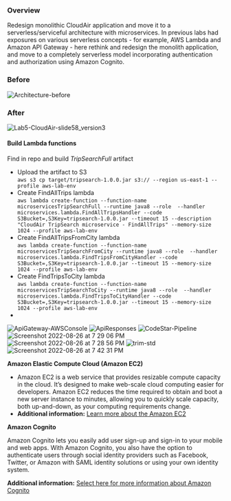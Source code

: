 <h3>Overview</h3>
<p>Redesign monolithic CloudAir application and move it to a serverless/serviceful architecture with microservices.
  In previous labs had exposures on 
  various serverless concepts - for example, AWS Lambda and Amazon API Gateway - here rethink and redesign the monolith application,
  and move to a completely serverless model incorporating authentication and authorization using Amazon Cognito.</p>
<h3>Before</h3>

![Architecture-before](https://user-images.githubusercontent.com/43699421/186924472-1680982f-9f85-47db-8719-cd9cc78c6d0d.png)

<h3>After</h3>

![Lab5-CloudAir-slide58_version3](https://user-images.githubusercontent.com/43699421/186924508-54e7d9f2-eb96-4be5-be74-8190d0d41fa9.png)


<h4>Build Lambda functions</h4>
Find in repo and build <em>TripSearchFull</em> artifact
<ul>
  <li>Upload the artifact to S3 </br>
    <code>aws s3 cp target/tripsearch-1.0.0.jar s3://<S3BucketLambdaCode> --region us-east-1 --profile aws-lab-env</code>
  </li>
  <li>Create FindAllTrips lambda </br>
    <code>aws lambda create-function --function-name microservicesTripSearchFull --runtime java8 --role <LambdaExecutionRole> --handler microservices.lambda.FindAllTripsHandler --code S3Bucket=<S3BucketLambdaCode>,S3Key=tripsearch-1.0.0.jar --timeout 15 --description "CloudAir TripSearch microservice - FindAllTrips" --memory-size 1024 --profile aws-lab-env</code>
  </li>
  <li>Create FindAllTripsFromCity lambda </br>
    <code>aws lambda create-function --function-name microservicesTripSearchFromCity --runtime java8 --role <LambdaExecutionRole> --handler microservices.lambda.FindTripsFromCityHandler --code S3Bucket=<S3BucketLambdaCode>,S3Key=tripsearch-1.0.0.jar --timeout 15 --memory-size 1024 --profile aws-lab-env</code>
  </li>
  <li>Create FindTripsToCity lambda </br>
    <code>aws lambda create-function --function-name microservicesTripSearchToCity --runtime java8 --role <LambdaExecutionRole> --handler microservices.lambda.FindTripsToCityHandler --code S3Bucket=<S3BucketLambdaCode>,S3Key=tripsearch-1.0.0.jar --timeout 15 --memory-size 1024 --profile aws-lab-env</code>
  </li>
  <li></li>
</ul>

![ApiGateway-AWSConsole](https://user-images.githubusercontent.com/43699421/186917885-699f4c8a-513f-41ee-9a9e-29bccd0bd5ef.png)
![ApiResponses](https://user-images.githubusercontent.com/43699421/186918230-8693376e-2b52-488c-80d6-86a0c7278bc9.png)
![CodeStar-Pipeline](https://user-images.githubusercontent.com/43699421/186918680-81471430-94b4-40fe-9fb7-6ede3ef1f77d.png)
![Screenshot 2022-08-26 at 7 29 06 PM](https://user-images.githubusercontent.com/43699421/186920643-a58adeca-774f-4973-bbed-b18c5a27eb7f.png)![Screenshot 2022-08-26 at 7 28 56 PM](https://user-images.githubusercontent.com/43699421/186920666-9ce83080-99b9-4be7-9869-9c0ffb57ae43.png)
![trim-std](https://user-images.githubusercontent.com/43699421/186922906-d5a498d1-cd4e-46f6-a50a-61e9973d45c0.gif)
![Screenshot 2022-08-26 at 7 42 31 PM](https://user-images.githubusercontent.com/43699421/186923222-d7954e7a-479f-43c6-8e47-6d9bbb407469.png)





<p><strong>Amazon Elastic Compute Cloud (Amazon EC2)</strong></p>
<ul>
<li>Amazon EC2 is a web service that provides resizable compute capacity in the cloud. It’s designed to make web-scale cloud computing easier for developers. Amazon EC2 reduces the time required to obtain and boot a new server instance to minutes, allowing you to quickly scale capacity, both up-and-down, as your computing requirements change.</li>
<li><i class="fas fa-info-circle" style="color:#00a1c9"></i> <strong>Additional information:</strong> <a href="https://aws.amazon.com/ec2" target="_blank">Learn more about the Amazon EC2</a></li>
</ul>
<p><strong>Amazon Cognito</strong></p>
<p>Amazon Cognito lets you easily add user sign-up and sign-in to your mobile and web apps. With Amazon Cognito, you also have the option to authenticate users through social identity providers such as Facebook, Twitter, or Amazon with SAML identity solutions or using your own identity system.</p>
<p><i class="fas fa-info-circle" style="color:#00a1c9"></i> <strong>Additional information:</strong> <a href="https://aws.amazon.com/cognito/" target="_blank">Select here for more information about Amazon Cognito</a></p>

